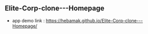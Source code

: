 ## Elite-Corp-clone---Homepage

- app demo link : https://hebamak.github.io/Elite-Corp-clone---Homepage/
